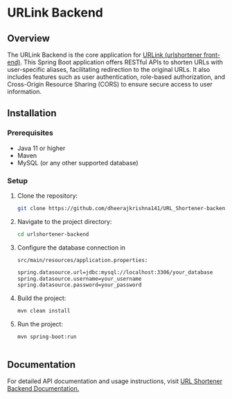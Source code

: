 # URLink Backend

## Overview
The URLink Backend is the core application for [URLink (urlshortener front-end)](https://github.com/dheerajkrishna141/URL_Shortener). This Spring Boot application offers RESTful APIs to shorten URLs with user-specific aliases, facilitating redirection to the original URLs. It also includes features such as user authentication, role-based authorization, and Cross-Origin Resource Sharing (CORS) to ensure secure access to user information.

## Installation

### Prerequisites

- Java 11 or higher
- Maven
- MySQL (or any other supported database)

### Setup

1. Clone the repository:
   
   ```bash
   git clone https://github.com/dheerajkrishna141/URL_Shortener-backend.git
3. Navigate to the project directory:
   
   ```bash
   cd urlshortener-backend
4. Configure the database connection in
   
   ```src/main/resources/application.properties:```

   ```bash
   spring.datasource.url=jdbc:mysql://localhost:3306/your_database
   spring.datasource.username=your_username
   spring.datasource.password=your_password
5. Build the project:
   ```bash
   mvn clean install
6. Run the project:
   ```bash
   mvn spring-boot:run



## Documentation
For detailed API documentation and usage instructions, visit [ URL Shortener Backend Documentation.](https://dheerajkrishna141.github.io/URL_Shortener-backend/api-docs.html) 
